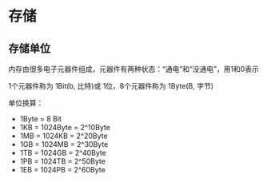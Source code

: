 # 存储

## 存储单位

内存由很多电子元器件组成，元器件有两种状态：“通电”和“没通电”，用1和0表示  

1个元器件称为 1Bit(b, 比特)或 1位，8个元器件称为 1Byte(B, 字节)  

单位换算：
- 1Byte = 8 Bit
- 1KB = 1024Byte = 2^10Byte
- 1MB = 1024KB = 2^20Byte
- 1GB = 1024MB = 2^30Byte
- 1TB = 1024GB = 2^40Byte
- 1PB = 1024TB = 2^50Byte
- 1EB = 1024PB = 2^60Byte